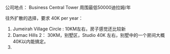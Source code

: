 公司地点： Business Central Tower
周围最低50000迪拉姆/年

往外扩散的选择，要求 40K per year：
1. Jumeirah Village Circle :  10KM左右，房子感觉还比较新
2. Damac Hills 2： 30KM，别墅区，Studio 40K 左右，别墅中的一个房间大概40K以内能搞定。
3.  